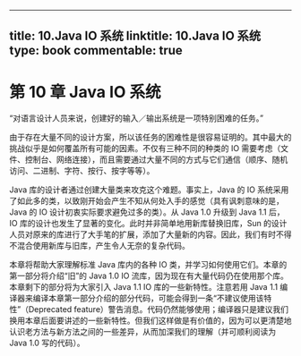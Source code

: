 
---
title: 10.Java IO 系统
linktitle: 10.Java IO 系统
type: book
commentable: true
---

# 第 10 章 Java IO 系统

“对语言设计人员来说，创建好的输入／输出系统是一项特别困难的任务。”

由于存在大量不同的设计方案，所以该任务的困难性是很容易证明的。其中最大的挑战似乎是如何覆盖所有可能的因素。不仅有三种不同的种类的 IO 需要考虑（文件、控制台、网络连接），而且需要通过大量不同的方式与它们通信（顺序、随机访问、二进制、字符、按行、按字等等）。

Java 库的设计者通过创建大量类来攻克这个难题。事实上，Java 的 IO 系统采用了如此多的类，以致刚开始会产生不知从何处入手的感觉（具有讽刺意味的是，Java 的 IO 设计初衷实际要求避免过多的类）。从 Java 1.0 升级到 Java 1.1 后，IO 库的设计也发生了显著的变化。此时并非简单地用新库替换旧库，Sun 的设计人员对原来的库进行了大手笔的扩展，添加了大量新的内容。因此，我们有时不得不混合使用新库与旧库，产生令人无奈的复杂代码。

本章将帮助大家理解标准 Java 库内的各种 IO 类，并学习如何使用它们。本章的第一部分将介绍“旧”的 Java 1.0 IO 流库，因为现在有大量代码仍在使用那个库。本章剩下的部分将为大家引入 Java 1.1 IO 库的一些新特性。注意若用 Java 1.1 编译器来编译本章第一部分介绍的部分代码，可能会得到一条“不建议使用该特性”（Deprecated feature）警告消息。代码仍然能够使用；编译器只是建议我们换用本章后面要讲述的一些新特性。但我们这样做是有价值的，因为可以更清楚地认识老方法与新方法之间的一些差异，从而加深我们的理解（并可顺利阅读为 Java 1.0 写的代码）。

    